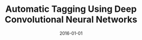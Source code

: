 ---
type: "paper_2016"
title: "Automatic Tagging Using Deep Convolutional Neural Networks"
authors: Choi, K., Fazekas, G., Sandler, M.
date: 2016-01-01
published_in: "Proc. of the International Society for Music Information Retrieval Conference (ISMIR)"
download_link: "https://arxiv.org/abs/1606.00298"
---
